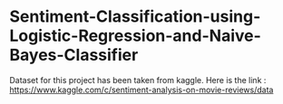 # Sentiment-Classification-using-Logistic-Regression-and-Naive-Bayes-Classifier

Dataset for this project has been taken from kaggle. Here is the link : https://www.kaggle.com/c/sentiment-analysis-on-movie-reviews/data
